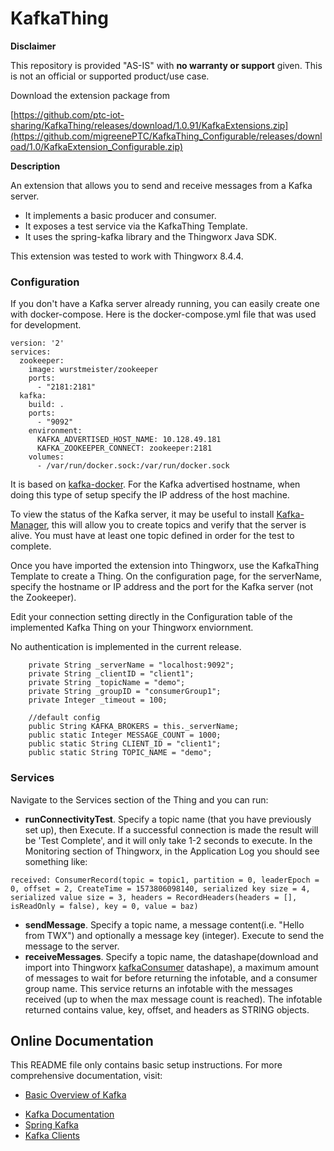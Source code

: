# KafkaThing

**Disclaimer**

This repository is provided "AS-IS" with **no warranty or support** given. This is not an official or supported product/use case.

Download the extension package from

[https://github.com/ptc-iot-sharing/KafkaThing/releases/download/1.0.91/KafkaExtensions.zip](https://github.com/migreenePTC/KafkaThing_Configurable/releases/download/1.0/KafkaExtension_Configurable.zip)

**Description**

An extension that allows you to send and receive messages from a Kafka server.

- It implements a basic producer and consumer.
- It exposes a test service via the KafkaThing Template.
- It uses the spring-kafka library and the Thingworx Java SDK.

This extension was tested to work with Thingworx 8.4.4.

### Configuration

If you don't have a Kafka server already running, you can easily create one with docker-compose. Here is the docker-compose.yml file that was used for development.

```
version: '2'
services:
  zookeeper:
    image: wurstmeister/zookeeper
    ports:
      - "2181:2181"
  kafka:
    build: .
    ports:
      - "9092"
    environment:
      KAFKA_ADVERTISED_HOST_NAME: 10.128.49.181
      KAFKA_ZOOKEEPER_CONNECT: zookeeper:2181
    volumes:
      - /var/run/docker.sock:/var/run/docker.sock
```

It is based on [kafka-docker](https://github.com/wurstmeister/kafka-docker). For the Kafka advertised hostname, when doing this type of setup specify the IP address of the host machine.

To view the status of the Kafka server, it may be useful to install [Kafka-Manager](https://github.com/yahoo/kafka-manager), this will allow you to create topics and verify that the server is alive. You must have at least one topic defined in order for the test to complete.

Once you have imported the extension into Thingworx, use the KafkaThing Template to create a Thing. On the configuration page, for the serverName, specify the hostname or IP address and the port for the Kafka server (not the Zookeeper).

Edit your connection setting directly in the Configuration table of the implemented Kafka Thing on your Thingworx enviornment.

No authentication is implemented in the current release.

```
    private String _serverName = "localhost:9092";
    private String _clientID = "client1";
    private String _topicName = "demo";
    private String _groupID = "consumerGroup1";
    private Integer _timeout = 100;

    //default config
    public String KAFKA_BROKERS = this._serverName;
    public static Integer MESSAGE_COUNT = 1000;
    public static String CLIENT_ID = "client1";
    public static String TOPIC_NAME = "demo";
```

### Services

Navigate to the Services section of the Thing and you can run:

- **runConnectivityTest**. Specify a topic name (that you have previously set up), then Execute. If a successful connection is made the result will be 'Test Complete', and it will only take 1-2 seconds to execute. In the Monitoring section of Thingworx, in the Application Log you should see something like:

```
received: ConsumerRecord(topic = topic1, partition = 0, leaderEpoch = 0, offset = 2, CreateTime = 1573806098140, serialized key size = 4, serialized value size = 3, headers = RecordHeaders(headers = [], isReadOnly = false), key = 0, value = baz)
```

- **sendMessage**. Specify a topic name, a message content(i.e. "Hello from TWX") and optionally a message key (integer). Execute to send the message to the server.
- **receiveMessages**. Specify a topic name, the datashape(download and import into Thingworx [kafkaConsumer](https://github.com/ptc-iot-sharing/KafkaThing/tree/master/twx) datashape), a maximum amount of messages to wait for before returning the infotable, and a consumer group name. This service returns an infotable with the messages received (up to when the max message count is reached). The infotable returned contains value, key, offset, and headers as STRING objects.

## Online Documentation

This README file only contains basic setup instructions. For more
comprehensive documentation, visit:

- [Basic Overview of Kafka](https://www.cloudkarafka.com/blog/2016-11-30-part1-kafka-for-beginners-what-is-apache-kafka.html)

* [Kafka Documentation](https://kafka.apache.org/documentation/)
* [Spring Kafka](https://docs.spring.io/spring-kafka/docs/current/reference/html/#introduction)
* [Kafka Clients](https://docs.spring.io/spring-kafka/docs/current/reference/html/#introduction)
